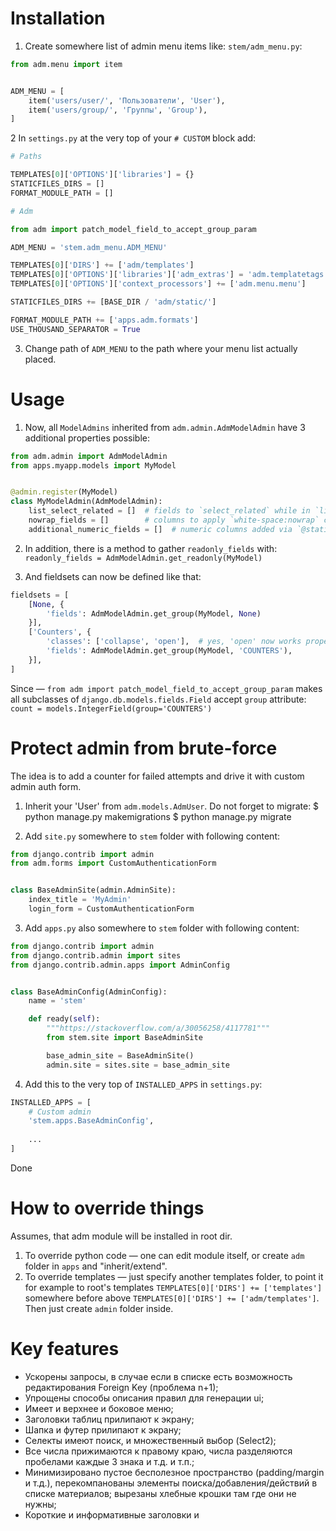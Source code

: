 # Installation

1. Create somewhere list of admin menu items like:
`stem/adm_menu.py`:
```python
from adm.menu import item


ADM_MENU = [
    item('users/user/', 'Пользователи', 'User'),
    item('users/group/', 'Группы', 'Group'),
]
```

2 In `settings.py` at the very top of your `# CUSTOM` block add:
```python
# Paths

TEMPLATES[0]['OPTIONS']['libraries'] = {}
STATICFILES_DIRS = []
FORMAT_MODULE_PATH = []

# Adm

from adm import patch_model_field_to_accept_group_param

ADM_MENU = 'stem.adm_menu.ADM_MENU'

TEMPLATES[0]['DIRS'] += ['adm/templates']
TEMPLATES[0]['OPTIONS']['libraries']['adm_extras'] = 'adm.templatetags.adm_extras'
TEMPLATES[0]['OPTIONS']['context_processors'] += ['adm.menu.menu']

STATICFILES_DIRS += [BASE_DIR / 'adm/static/']

FORMAT_MODULE_PATH += ['apps.adm.formats']
USE_THOUSAND_SEPARATOR = True
```

3. Change path of `ADM_MENU` to the path where your menu list actually placed.

# Usage

1. Now, all `ModelAdmins` inherited from `adm.admin.AdmModelAdmin` have 3 additional properties possible:
```python
from adm.admin import AdmModelAdmin
from apps.myapp.models import MyModel


@admin.register(MyModel)
class MyModelAdmin(AdmModelAdmin):
    list_select_related = []  # fields to `select_related` while in `list_editable`
    nowrap_fields = []        # columns to apply `white-space:nowrap` cc-rule
    additional_numeric_fields = []  # numeric columns added via `@staticmethod` must also be aligned to right
```

2. In addition, there is a method to gather `readonly_fields` with:
`readonly_fields = AdmModelAdmin.get_readonly(MyModel)`

3. And fieldsets can now be defined like that:
```python
fieldsets = [
    [None, {
        'fields': AdmModelAdmin.get_group(MyModel, None)
    }],
    ['Counters', {
        'classes': ['collapse', 'open'],  # yes, 'open' now works properly with adm
        'fields': AdmModelAdmin.get_group(MyModel, 'COUNTERS'),
    }],
]
```

Since —
`from adm import patch_model_field_to_accept_group_param`
makes all subclasses of `django.db.models.fields.Field` accept `group` attribute:
`count = models.IntegerField(group='COUNTERS')`

# Protect admin from brute-force

The idea is to add a counter for failed attempts and drive it with custom admin auth form.

1. Inherit your 'User' from `adm.models.AdmUser`.
   Do not forget to migrate:
   $ python manage.py makemigrations
   $ python manage.py migrate
    
2. Add `site.py` somewhere to `stem` folder with following content:
```python
from django.contrib import admin
from adm.forms import CustomAuthenticationForm


class BaseAdminSite(admin.AdminSite):
    index_title = 'MyAdmin'
    login_form = CustomAuthenticationForm

```
3. Add `apps.py` also somewhere to `stem` folder with following content:
```python
from django.contrib import admin
from django.contrib.admin import sites
from django.contrib.admin.apps import AdminConfig


class BaseAdminConfig(AdminConfig):
    name = 'stem'

    def ready(self):
        """https://stackoverflow.com/a/30056258/4117781"""
        from stem.site import BaseAdminSite

        base_admin_site = BaseAdminSite()
        admin.site = sites.site = base_admin_site
```
4. Add this to the very top of `INSTALLED_APPS` in `settings.py`:
```python
INSTALLED_APPS = [
    # Custom admin
    'stem.apps.BaseAdminConfig',
    
    ...
]
```

Done

# How to override things

Assumes, that adm module will be installed in root dir.

1. To override python code — one can edit module itself, or create `adm` folder in `apps` and "inherit/extend".
2. To override templates — just specify another templates folder, to point it for example to root's templates `TEMPLATES[0]['DIRS'] += ['templates']` somewhere before above `TEMPLATES[0]['DIRS'] += ['adm/templates']`. Then just create `admin` folder inside. 

# Key features

- Ускорены запросы, в случае если в списке есть возможность редактирования Foreign Key (проблема n+1);
- Упрощены способы описания правил для генерации ui;
- Имеет и верхнее и боковое меню;
- Заголовки таблиц прилипают к экрану;
- Шапка и футер прилипают к экрану;
- Селекты имеют поиск, и множественный выбор (Select2);
- Все числа прижимаются к правому краю, числа разделяются пробелами каждые 3 знака и т.д. и т.п.;
- Минимизировано пустое бесполезное пространство (padding/margin и т.д.), перекомпанованы элементы поиска/добавления/действий в списке материалов; вырезаны хлебные крошки там где они не нужны;
- Короткие и информативные заголовки и <title>;
- Все эти изменения адаптируется и под моб. устройства;
- и т.д. и т.п.


# What's done in details

### Шапка:
- Плавающая
- Левое меню перенесено в Шапку, и доступно н всех страницах
- Пользовательские действия вынесены из Шапки на главную страницу

### Список:
- actions / search / add — объединены в одну строку и плавают
- Шапка таблицы, а также первые две th каждой строки — плавают
- Фильтр — плавает
- Пагинация — плавает
- Возможность указать поля, с запретом переноса строк (white-space: nowrap)
- Все числа выровнены по правому краю
- Числа разделяются пробелом каждые 3 знака
- Дроби разделяются точкой, а не запятой

### Детальная Страница:
- Нижняя Панель с кнопками плавает 
- Шапка inline-таблиц, а также первые две th каждой строки — плавают (как в списке)
- Чекбоксы — вытянуты
- Уменьшены расстояния между блоками
- Исправлен баг сворачивания/раскрытия объединённых полей

### Контролы (актуально для Списка и Детальной Страницы):
- Контролы приведены к единому размеру
- Виджет дата/время в одну строку
- Select 2 (в т.ч. multiple)

### Прочее:
- Упрощён <title> на всех страница
- Фавиконка
- Хлебные крошки вынесены в заголовки
- Главная страница вытянута на всю ширину окна
- Мобильная версия — юзабельна


# After any changes check:

### This pages
| Name  | Link |
| --- | --- |
| Дашборд                             | http://127.0.0.1:8000/admin/                           |                                                                          
| Страница апликейшена                | http://127.0.0.1:8000/admin/users/                     |                                                    
| Список: С фильтром                  | http://127.0.0.1:8000/admin/users/user/                |                                                               
| Список: С редактируемыми полями     | http://127.0.0.1:8000/admin/users/group/               |                                               
| Список: Подтверждение удаления      | http://127.0.0.1:3000/admin/users/user/                |                                              
| Детальная: Страница добавления      | http://127.0.0.1:8000/admin/users/user/add/            |                                                  
| Детальная: С филдсетами             | http://127.0.0.1:3000/admin/users/user/1/change/       |                                                               
| Детальная: Простая                  | http://127.0.0.1:3000/admin/users/user/2/change/       |                                                        
| Детальная: История                  | http://127.0.0.1:3000/admin/users/user/1/history/      |                                                        
| Детальная: Подтверждение удаления   | http://127.0.0.1:3000/admin/users/user/1/delete/       |                                                       
| Пользователь: Вход для анонимного   | http://127.0.0.1:8000/admin/                           |                                   
| Пользователь: Сброс пароля          | http://127.0.0.1:3000/admin/users/user/1/password/     |                                                         
| Пользователь: Смена пароля          | http://127.0.0.1:3000/admin/password_change/           |                                                               
| Пользователь: Выход                 | http://127.0.0.1:3000/admin/logout/                    |                                          
| Документация: Главная               | http://127.0.0.1:8000/admin/doc/                       |                                       
| Документация: Список                | http://127.0.0.1:8000/admin/doc/models/                |                                              
| Документация: Детальная страница    | http://127.0.0.1:8000/admin/doc/models/admin.logentry/ |                                                             

### And this blocks
- Левая панель
- Хлебные крошки
- Вёрстка
- Мессаджи
- В светлой и тёмной темах
